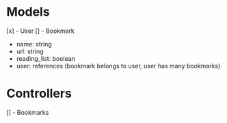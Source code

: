 # Models

[x] - User
[] - Bookmark
   - name: string
   - url: string
   - reading_list: boolean
   - user: references (bookmark belongs to user, user has many bookmarks)

# Controllers

[] - Bookmarks

